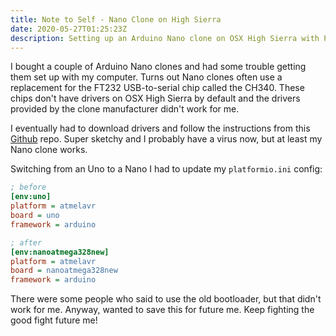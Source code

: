 ```yaml
---
title: Note to Self - Nano Clone on High Sierra
date: 2020-05-27T01:25:23Z
description: Setting up an Arduino Nano clone on OSX High Sierra with PlatformIO.
---
```


I bought a couple of Arduino Nano clones and had some trouble getting them set up with my computer. Turns out Nano clones often use a replacement for the FT232 USB-to-serial chip called the CH340. These chips don't have drivers on OSX High Sierra by default and the drivers provided by the clone manufacturer didn't work for me.

I eventually had to download drivers and follow the instructions from this [Github](https://github.com/adrianmihalko/ch340g-ch34g-ch34x-mac-os-x-driver) repo. Super sketchy and I probably have a virus now, but at least my Nano clone works.

Switching from an Uno to a Nano I had to update my `platformio.ini` config:

``` ini
; before
[env:uno]
platform = atmelavr
board = uno
framework = arduino

; after
[env:nanoatmega328new]
platform = atmelavr
board = nanoatmega328new
framework = arduino
```

There were some people who said to use the old bootloader, but that didn't work for me. Anyway, wanted to save this for future me. Keep fighting the good fight future me!